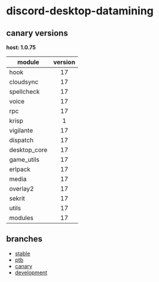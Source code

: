 # discord-desktop-datamining

## canary versions

**host: 1.0.75**

| module | version |
| ------ | :-----: |
| hook | 17 |
| cloudsync | 17 |
| spellcheck | 17 |
| voice | 17 |
| rpc | 17 |
| krisp | 1 |
| vigilante | 17 |
| dispatch | 17 |
| desktop_core | 17 |
| game_utils | 17 |
| erlpack | 17 |
| media | 17 |
| overlay2 | 17 |
| sekrit | 17 |
| utils | 17 |
| modules | 17 |

## branches

- [stable](https://github.com/OpenAsar/discord-desktop-datamining/tree/stable)
- [ptb](https://github.com/OpenAsar/discord-desktop-datamining/tree/ptb)
- [canary](https://github.com/OpenAsar/discord-desktop-datamining/tree/canary)
- [development](https://github.com/OpenAsar/discord-desktop-datamining/tree/development)